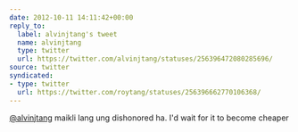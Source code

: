 ```yaml
---
date: 2012-10-11 14:11:42+00:00
reply_to:
  label: alvinjtang's tweet
  name: alvinjtang
  type: twitter
  url: https://twitter.com/alvinjtang/statuses/256396472080285696/
source: twitter
syndicated:
- type: twitter
  url: https://twitter.com/roytang/statuses/256396662770106368/
---
```


[@alvinjtang](https://twitter.com/alvinjtang/) maikli lang ung dishonored ha. I'd wait for it to become cheaper